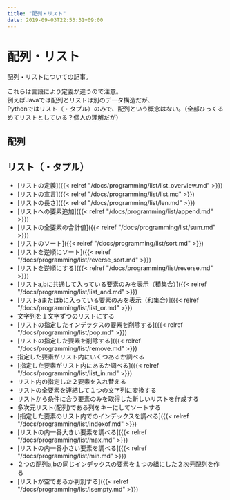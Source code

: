 ```yaml
---
title: "配列・リスト"
date: 2019-09-03T22:53:31+09:00
---
```


# 配列・リスト

配列・リストについての記事。  
  
これらは言語により定義が違うので注意。  
例えばJavaでは配列とリストは別のデータ構造だが、  
Pythonではリスト（・タプル）のみで、配列という概念はない。（全部ひっくるめてリストとしている？個人の理解だが）


## 配列



## リスト（・タプル）

- [リストの定義]({{< relref "/docs/programming/list/list_overview.md" >}})
- [リストの宣言]({{< relref "/docs/programming/list/list.md" >}})
- [リストの長さ]({{< relref "/docs/programming/list/len.md" >}})
- [リストへの要素追加]({{< relref "/docs/programming/list/append.md" >}})
- [リストの全要素の合計値]({{< relref "/docs/programming/list/sum.md" >}})
- [リストのソート]({{< relref "/docs/programming/list/sort.md" >}})
- [リストを逆順にソート]({{< relref "/docs/programming/list/reverse_sort.md" >}})
- [リストを逆順にする]({{< relref "/docs/programming/list/reverse.md" >}})
- [リストa,bに共通して入っている要素のみを表示（積集合）]({{< relref "/docs/programming/list/list_and.md" >}})
- [リストaまたはbに入っている要素のみを表示（和集合）]({{< relref "/docs/programming/list/list_or.md" >}})
- 文字列を１文字ずつのリストにする
- [リストの指定したインデックスの要素を削除する]({{< relref "/docs/programming/list/pop.md" >}})
- [リストの指定した要素を削除する]({{< relref "/docs/programming/list/remove.md" >}})
- 指定した要素がリスト内にいくつあるか調べる
- [指定した要素がリスト内にあるか調べる]({{< relref "/docs/programming/list/list_in.md" >}})
- リスト内の指定した２要素を入れ替える
- リストの全要素を連結して１つの文字列に変換する
- リストから条件に合う要素のみを取得した新しいリストを作成する
- 多次元リスト(配列)である列をキーにしてソートする
- [指定した要素のリスト内でのインデックスを調べる]({{< relref "/docs/programming/list/indexof.md" >}})
- [リストの内一番大きい要素を調べる]({{< relref "/docs/programming/list/max.md" >}})
- [リストの内一番小さい要素を調べる]({{< relref "/docs/programming/list/min.md" >}})
- ２つの配列a,bの同じインデックスの要素を１つの組にした２次元配列を作る
- [リストが空であるか判別する]({{< relref "/docs/programming/list/isempty.md" >}})
